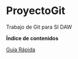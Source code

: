 # ProyectoGit
Trabajo de Git para SI DAW

<b> Índice de contenidos </b>

<a href=""> Guía Rápida </a>